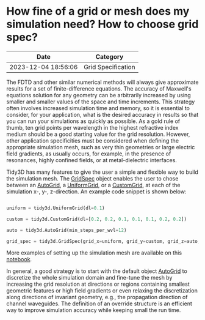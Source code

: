 # How fine of a grid or mesh does my simulation need? How to choose grid spec?

| Date       | Category    |
|------------|-------------|
| 2023-12-04 18:56:06 | Grid Specification |


The FDTD and other similar numerical methods will always give approximate results for a set of finite-difference equations. The accuracy of Maxwell's equations solution for any geometry can be arbitrarily increased by using smaller and smaller values of the space and time increments. This strategy often involves increased simulation time and memory, so it is essential to consider, for your application, what is the desired accuracy in results so that you can run your simulations as quickly as possible. As a gold rule of thumb, ten grid points per wavelength in the highest refractive index medium should be a good starting value for the grid resolution. However, other application specificities must be considered when defining the appropriate simulation mesh, such as very thin geometries or large electric field gradients, as usually occurs, for example, in the presence of resonances, highly confined fields, or at metal-dielectric interfaces.

Tidy3D has many features to give the user a simple and flexible way to build the simulation mesh. The [GridSpec](https://docs.flexcompute.com/projects/tidy3d/en/latest/api/_autosummary/tidy3d.GridSpec.html) object enables the user to chose between an [AutoGrid](https://docs.flexcompute.com/projects/tidy3d/en/latest/api/_autosummary/tidy3d.AutoGrid.html), a [UniformGrid](https://docs.flexcompute.com/projects/tidy3d/en/latest/api/_autosummary/tidy3d.UniformGrid.html), or a [CustomGrid](https://docs.flexcompute.com/projects/tidy3d/en/latest/api/_autosummary/tidy3d.CustomGrid.html), at each of the simulation x-, y-, z-direction. An example code snippet is shown below:



```python

uniform = tidy3d.UniformGrid(dl=0.1)

custom = tidy3d.CustomGrid(dl=[0.2, 0.2, 0.1, 0.1, 0.1, 0.2, 0.2])

auto = tidy3d.AutoGrid(min_steps_per_wvl=12)

grid_spec = tidy3d.GridSpec(grid_x=uniform, grid_y=custom, grid_z=auto, wavelength=1.5)

```



More examples of setting up the simulation mesh are available on this [notebook](https://www.flexcompute.com/tidy3d/examples/notebooks/AutoGrid/).

In general, a good strategy is to start with the default object [AutoGrid](https://docs.flexcompute.com/projects/tidy3d/en/latest/api/_autosummary/tidy3d.AutoGrid.html) to discretize the whole simulation domain and fine-tune the mesh by increasing the grid resolution at directions or regions containing smallest geometric features or high field gradients or even relaxing the discretization along directions of invariant geometry, e.g., the propagation direction of channel waveguides. The definition of an override structure is an efficient way to improve simulation accuracy while keeping small the run time.

